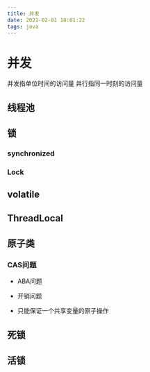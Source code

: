```yaml
---
title: 并发
date: 2021-02-01 18:01:22
tags: java
---
```



# 并发
并发指单位时间的访问量
并行指同一时刻的访问量

## 线程池

## 锁

### synchronized

### Lock 

## volatile

## ThreadLocal

## 原子类

### CAS问题 

* ABA问题

* 开销问题

* 只能保证一个共享变量的原子操作



## 死锁

## 活锁
